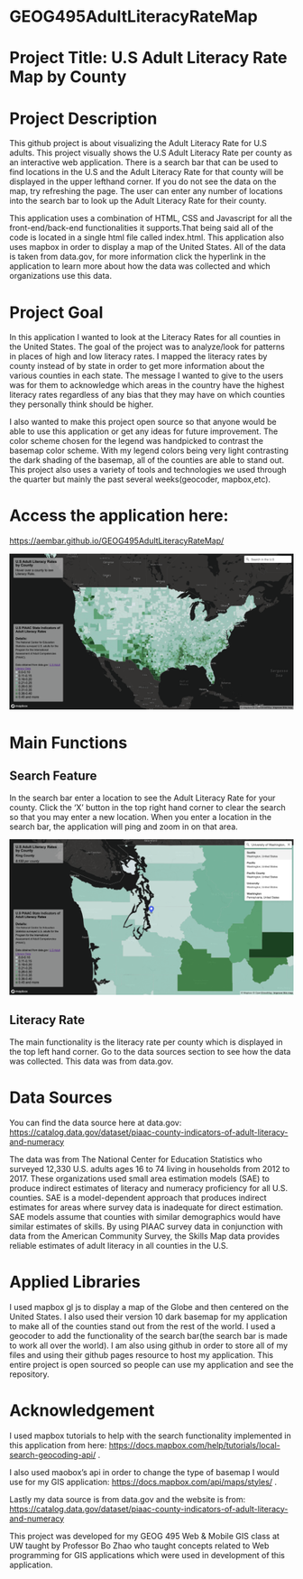 # GEOG495AdultLiteracyRateMap

# Project Title: U.S Adult Literacy Rate Map by County

# Project Description 
This github project is about visualizing the Adult Literacy Rate for U.S adults. This project visually shows the U.S Adult Literacy Rate per county as an interactive web application. There is a search bar that can be used to find locations in the U.S and the Adult Literacy Rate for that county will be displayed in the upper lefthand corner. If you do not see the data on the map, try refreshing the page. The user can enter any number of locations into the search bar to look up the Adult Literacy Rate for their county. 

This application uses a combination of HTML, CSS and Javascript for all the front-end/back-end functionalities it supports.That being said all of the code is located in a single html file called index.html. This application also uses mapbox in order to display a map of the United States. All of the data is taken from data.gov, for more information click the hyperlink in the application to learn more about how the data was collected and which organizations use this data. 


# Project Goal
In this application I wanted to look at the Literacy Rates for all counties in the United States. The goal of the project was to analyze/look for patterns in places of high and low literacy rates. I mapped the literacy rates by county instead of by state in order to get more information about the various counties in each state. The message I wanted to give to the users was for them to acknowledge which areas in the country have the highest literacy rates regardless of any bias that they may have on which counties they personally think should be higher.

I also wanted to make this project open source so that anyone would be able to use this application or get any ideas for future improvement. The color scheme chosen for the legend was handpicked to contrast the basemap color scheme. With my legend colors being very light contrasting the dark shading of the basemap, all of the counties are able to stand out. This project also uses a variety of tools and technologies we used through the quarter but mainly the past several weeks(geocoder, mapbox,etc).  

# Access the application here: 
https://aembar.github.io/GEOG495AdultLiteracyRateMap/

![](https://github.com/aembar/GEOG495AdultLiteracyRateMap/blob/main/imgs/Screen%20Shot%202021-12-09%20at%205.59.48%20PM.png)


# Main Functions 

## Search Feature 

In the search bar enter a location to see the Adult Literacy Rate for your county. Click the ‘X’ button in the top right hand corner to clear the search so that you may enter a new location. When you enter a location in the search bar, the application will ping and zoom in on that area. 

![](https://github.com/aembar/GEOG495AdultLiteracyRateMap/blob/main/imgs/Screen%20Shot%202021-12-09%20at%207.11.37%20PM.png)

## Literacy Rate

The main functionality is the literacy rate per county which is displayed in the top left hand corner. Go to the data sources section to see how the data was collected. This data was from data.gov. 

# Data Sources 

You can find the data source here at data.gov: https://catalog.data.gov/dataset/piaac-county-indicators-of-adult-literacy-and-numeracy  

The data was from The National Center for Education Statistics who surveyed 12,330 U.S. adults ages 16 to 74 living in households from 2012 to 2017. These organizations used small area estimation models (SAE) to produce indirect estimates of literacy and numeracy proficiency for all U.S. counties. SAE is a model-dependent approach that produces indirect estimates for areas where survey data is inadequate for direct estimation. SAE models assume that counties with similar demographics would have similar estimates of skills. By using PIAAC survey data in conjunction with data from the American Community Survey, the Skills Map data provides reliable estimates of adult literacy in all counties in the U.S. 


# Applied Libraries 

I used mapbox gl js to display a map of the Globe and then centered on the United States. I also used their version 10 dark basemap for my application to make all of the counties stand out from the rest of the world. I used a geocoder to add the functionality of the search bar(the search bar is made to work all over the world). I am also using github in order to store all of my files and using their github pages resource to host my application. This entire project is open sourced so people can use my application and see the repository. 

# Acknowledgement 

I used mapbox tutorials to help with the search functionality implemented in this application from here: https://docs.mapbox.com/help/tutorials/local-search-geocoding-api/ . 

I also used maobox’s api in order to change the type of basemap I would use for my GIS application: https://docs.mapbox.com/api/maps/styles/ . 

Lastly my data source is from data.gov and the website is from: https://catalog.data.gov/dataset/piaac-county-indicators-of-adult-literacy-and-numeracy 

This project was developed for my GEOG 495 Web & Mobile GIS class at UW taught by Professor Bo Zhao who taught concepts related to Web programming for GIS applications which were used in development of this application. 

